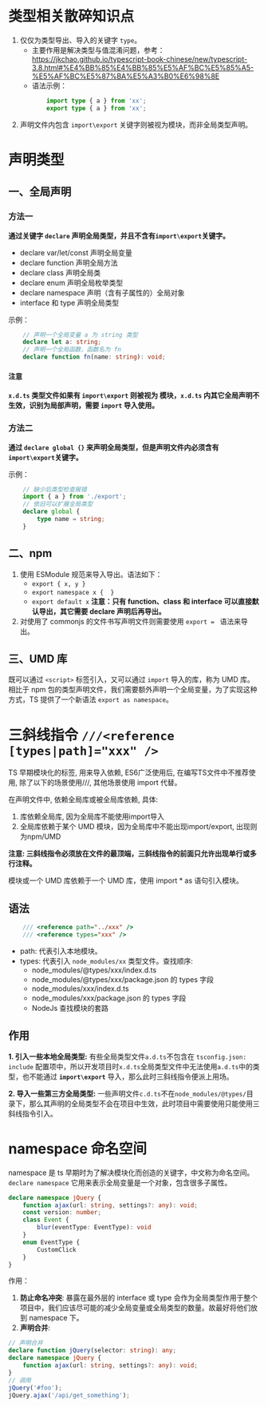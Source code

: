 <!--
 * @Author: monai
 * @Date: 2021-10-25 14:28:03
 * @LastEditors: monai
 * @LastEditTime: 2021-10-26 18:04:49
-->
# 类型相关散碎知识点
1. 仅仅为类型导出、导入的关键字 `type`。
    - 主要作用是解决类型与值混淆问题，参考：https://jkchao.github.io/typescript-book-chinese/new/typescript-3.8.html#%E4%BB%85%E4%BB%85%E5%AF%BC%E5%85%A5-%E5%AF%BC%E5%87%BA%E5%A3%B0%E6%98%8E
    - 语法示例：
        ```typescript
            import type { a } from 'xx';
            export type { a } from 'xx';
        ```
2. 声明文件内包含 `import\export` 关键字则被视为模块，而非全局类型声明。

# 声明类型
## 一、全局声明
### 方法一
**通过关键字 `declare` 声明全局类型，并且不含有`import\export`关键字。**

* declare var/let/const 声明全局变量
* declare function 声明全局方法
* declare class 声明全局类
* declare enum 声明全局枚举类型
* declare namespace 声明（含有子属性的）全局对象
* interface 和 type 声明全局类型 

示例：
```typescript
    // 声明一个全局变量 a 为 string 类型
    declare let a: string;
    // 声明一个全局函数，函数名为 fn
    declare function fn(name: string): void;
```
#### 注意
**`x.d.ts` 类型文件如果有 **`import\export`** 则被视为 **模块**，`x.d.ts` 内其它全局声明不生效，识别为局部声明，需要 `import` 导入使用。**

### 方法二
**通过 `declare global {}` 来声明全局类型，但是声明文件内必须含有 `import\export`关键字。**

示例：
```typescript
    // 缺少后类型检查报错
    import { a } from './export';
    // 依旧可以扩展全局类型
    declare global {
        type name = string;
    }
```
## 二、npm
1. 使用 ESModule 规范来导入导出。语法如下：
    * `export { x, y }`
    * `export namespace x {  }`
    * `export default x` **注意：只有 function、class 和 interface 可以直接默认导出，其它需要 declare 声明后再导出。**
2. 对使用了 commonjs 的文件书写声明文件则需要使用 `export = ` 语法来导出。

## 三、UMD 库
既可以通过 `<script>` 标签引入，又可以通过 `import` 导入的库，称为 UMD 库。相比于 npm 包的类型声明文件，我们需要额外声明一个全局变量，为了实现这种方式，TS 提供了一个新语法 `export as namespace`。



# 三斜线指令 `///<reference [types|path]="xxx" />`

TS 早期模块化的标签, 用来导入依赖, ES6广泛使用后, 在编写TS文件中不推荐使用, 除了以下的场景使用///, 其他场景使用 import 代替。

在声明文件中, 依赖全局库或被全局库依赖, 具体:

1. 库依赖全局库, 因为全局库不能使用import导入
2. 全局库依赖于某个 UMD 模块，因为全局库中不能出现import/export, 出现则为npm/UMD

**注意: 三斜线指令必须放在文件的最顶端，三斜线指令的前面只允许出现单行或多行注释。**

模块或一个 UMD 库依赖于一个 UMD 库，使用 import * as 语句引入模块。

## 语法
```typescript
    /// <reference path="../xxx" />
    /// <reference types="xxx" />
```
* path: 代表引入本地模块。
* types: 代表引入 `node_modules/xx` 类型文件。查找顺序:
    - node_modules/@types/xxx/index.d.ts
    - node_modules/@types/xxx/package.json 的 types 字段
    - node_modules/xxx/index.d.ts
    - node_modules/xxx/package.json 的 types 字段
    - NodeJs 查找模块的套路


## 作用
**1. 引入一些本地全局类型:** 有些全局类型文件`a.d.ts`不包含在 `tsconfig.json: include` 配置项中，所以开发项目时`x.d.ts`全局类型文件中无法使用`a.d.ts`中的类型，也不能通过 **`import\export`** 导入，那么此时三斜线指令便派上用场。

**2. 导入一些第三方全局类型:**
一些声明文件`c.d.ts`不在`node_modules/@types/`目录下，那么其声明的全局类型不会在项目中生效，此时项目中需要使用只能使用三斜线指令引入。

# namespace 命名空间
namespace 是 ts 早期时为了解决模块化而创造的关键字，中文称为命名空间。`declare namespace` 它用来表示全局变量是一个对象，包含很多子属性。
```typescript
declare namespace jQuery {
    function ajax(url: string, settings?: any): void;
    const version: number;
    class Event {
        blur(eventType: EventType): void
    }
    enum EventType {
        CustomClick
    }
}
```
作用：
1. **防止命名冲突**: 暴露在最外层的 interface 或 type 会作为全局类型作用于整个项目中，我们应该尽可能的减少全局变量或全局类型的数量。故最好将他们放到 namespace 下。
2. **声明合并**: 
```typescript
// 声明合并
declare function jQuery(selector: string): any;
declare namespace jQuery {
    function ajax(url: string, settings?: any): void;
}
// 调用
jQuery('#foo');
jQuery.ajax('/api/get_something');
```